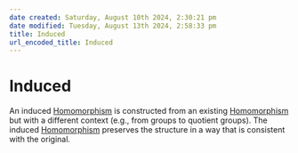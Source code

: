 ```yaml
---  
date created: Saturday, August 10th 2024, 2:30:21 pm  
date modified: Tuesday, August 13th 2024, 2:58:33 pm  
title: Induced  
url_encoded_title: Induced  
---  
```

# Induced  
An induced [Homomorphism](../Monoids/Morphisms/Homomorphism.md) is constructed from an existing [Homomorphism](../Monoids/Morphisms/Homomorphism.md) but with a different context (e.g., from groups to quotient groups). The induced [Homomorphism](../Monoids/Morphisms/Homomorphism.md) preserves the structure in a way that is consistent with the original.